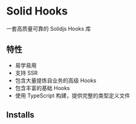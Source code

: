 # Solid Hooks

一套高质量可靠的 Solidjs Hooks 库

## 特性

- 易学易用
- 支持 SSR
- 包含大量提炼自业务的高级 Hooks
- 包含丰富的基础 Hooks
- 使用 TypeScript 构建，提供完整的类型定义文件

## Installs
